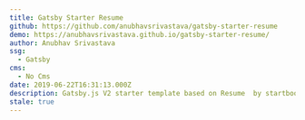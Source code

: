 ```yaml
---
title: Gatsby Starter Resume
github: https://github.com/anubhavsrivastava/gatsby-starter-resume
demo: https://anubhavsrivastava.github.io/gatsby-starter-resume/
author: Anubhav Srivastava
ssg:
  - Gatsby
cms:
  - No Cms
date: 2019-06-22T16:31:13.000Z
description: Gatsby.js V2 starter template based on Resume  by startbootstrap
stale: true
---
```

